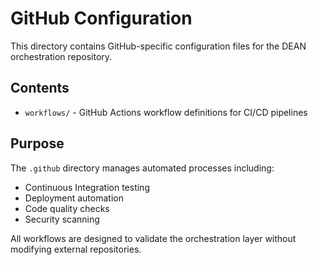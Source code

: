 # GitHub Configuration

This directory contains GitHub-specific configuration files for the DEAN orchestration repository.

## Contents

- `workflows/` - GitHub Actions workflow definitions for CI/CD pipelines

## Purpose

The `.github` directory manages automated processes including:
- Continuous Integration testing
- Deployment automation
- Code quality checks
- Security scanning

All workflows are designed to validate the orchestration layer without modifying external repositories.